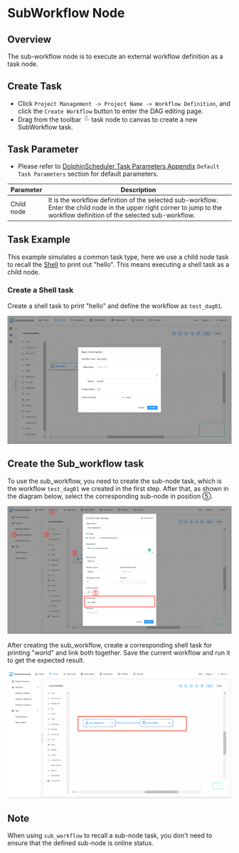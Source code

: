 # SubWorkflow Node

## Overview

The sub-workflow node is to execute an external workflow definition as a task node.

## Create Task

- Click `Project Management -> Project Name -> Workflow Definition`, and click the `Create Workflow` button to enter the DAG editing page.
- Drag from the toolbar <img src="../../../../img/tasks/icons/sub_workflow.png" width="15"/> task node to canvas to create a new SubWorkflow task.

## Task Parameter

[//]: # (TODO: use the commented anchor below once our website template supports this syntax)
[//]: # (- Please refer to [DolphinScheduler Task Parameters Appendix]&#40;appendix.md#default-task-parameters&#41; `Default Task Parameters` section for default parameters.)

- Please refer to [DolphinScheduler Task Parameters Appendix](appendix.md) `Default Task Parameters` section for default parameters.

| **Parameter** |                                                                              **Description**                                                                              |
|---------------|---------------------------------------------------------------------------------------------------------------------------------------------------------------------------|
| Child node    | It is the workflow definition of the selected sub-workflow. Enter the child node in the upper right corner to jump to the workflow definition of the selected sub-workflow. |

## Task Example

This example simulates a common task type, here we use a child node task to recall the [Shell](shell.md) to print out "hello". This means executing a shell task as a child node.

### Create a Shell task

Create a shell task to print "hello" and define the workflow as `test_dag01`.

![subworkflow_task01](../../../../img/tasks/demo/subworkflow_task01.png)

## Create the Sub_workflow task

To use the sub_workflow, you need to create the sub-node task, which is the workflow `test_dag01` we created in the first step. After that, as shown in the diagram below, select the corresponding sub-node in position ⑤.

![subworkflow_task02](../../../../img/tasks/demo/subworkflow_task02.png)

After creating the sub_workflow, create a corresponding shell task for printing "world" and link both together. Save the current workflow and run it to get the expected result.

![subworkflow_task03](../../../../img/tasks/demo/subworkflow_task03.png)

## Note

When using `sub_workflow` to recall a sub-node task, you don't need to ensure that the defined sub-node is online status.
